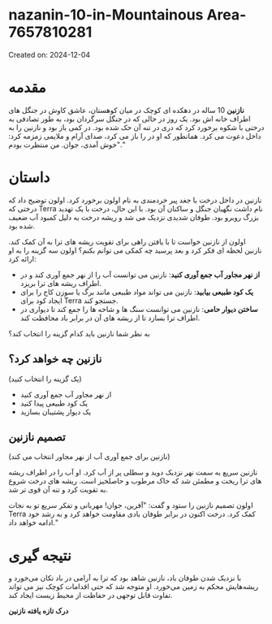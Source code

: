 # nazanin-10-in-Mountainous Area-7657810281

Created on: 2024-12-04

**مقدمه**
=================

**نازنین** 10 ساله در دهکده ای کوچک در میان کوهستان، عاشق کاوش در جنگل های اطراف خانه اش بود. یک روز در حالی که در جنگل سرگردان بود، به طور تصادفی به درختی با شکوه برخورد کرد که دری در تنه آن حک شده بود. در کمی باز بود و نازنین را به داخل دعوت می کرد. همانطور که او در را باز می کرد، صدای آرام و ملایمی زمزمه کرد: "خوش آمدی، جوان. من منتظرت بودم."

**داستان**
=========

 نازنین در داخل درخت با جغد پیر خردمندی به نام اولون برخورد کرد. اولون توضیح داد که درختی که Terra نام داشت نگهبان جنگل و ساکنان آن بود. با این حال، درخت با یک تهدید بزرگ روبرو بود. طوفان شدیدی نزدیک می شد و ریشه درخت به دلیل کمبود آب ضعیف شده بود.

اولون از نازنین خواست تا با یافتن راهی برای تقویت ریشه های ترا به آن کمک کند. نازنین لحظه ای فکر کرد و بعد پرسید چه کمکی می توانم بکنم؟ اولون سه گزینه را به او ارائه کرد:

* **از نهر مجاور آب جمع آوری کنید**: نازنین می توانست آب را از نهر جمع آوری کند و در اطراف ریشه های ترا بریزد.
* **یک کود طبیعی بیابید**: نازنین می تواند مواد طبیعی مانند برگ یا سوزن کاج را برای ایجاد کود برای Terra جستجو کند.
* **ساختن دیوار حامی**: نازنین می توانست سنگ ها و شاخه ها را جمع کند تا دیواری در اطراف ترا بسازد تا از ریشه های آن در برابر باد محافظت کند.

به نظر شما نازنین باید کدام گزینه را انتخاب کند؟

**نازنین چه خواهد کرد؟**
------------------------

(یک گزینه را انتخاب کنید)

* از نهر مجاور آب جمع آوری کنید
* یک کود طبیعی پیدا کنید
* یک دیوار پشتیبان بسازید

**تصمیم نازنین**
---------------------

(نازنین برای جمع آوری آب از نهر مجاور انتخاب می کند)

نازنین سریع به سمت نهر نزدیک دوید و سطلی پر از آب کرد. او آب را در اطراف ریشه های ترا ریخت و مطمئن شد که خاک مرطوب و حاصلخیز است. ریشه های درخت شروع به تقویت کرد و تنه آن قوی تر شد.

اولون تصمیم نازنین را ستود و گفت: "آفرین، جوان! مهربانی و تفکر سریع تو به نجات Terra کمک کرد. درخت اکنون در برابر طوفان بادی مقاومت خواهد کرد و به رشد خود ادامه خواهد داد."

**نتیجه گیری**
==========

با نزدیک شدن طوفان باد، نازنین شاهد بود که ترا به آرامی در باد تکان می‌خورد و ریشه‌هایش محکم به زمین می‌خورد. او متوجه شد که حتی اقدامات کوچک نیز می تواند تفاوت قابل توجهی در حفاظت از محیط زیست ایجاد کند.

**درک تازه یافته نازنین**